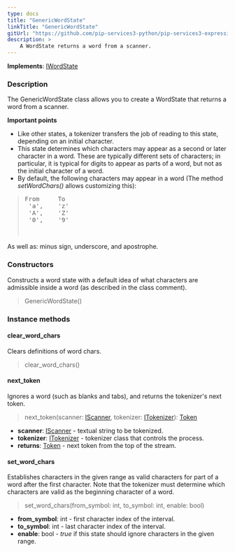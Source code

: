```yaml
---
type: docs
title: "GenericWordState"
linkTitle: "GenericWordState"
gitUrl: "https://github.com/pip-services3-python/pip-services3-expressions-python"
description: > 
    A WordState returns a word from a scanner. 
---
```


**Implements**: [IWordState](../../iword_state)

### Description

The GenericWordState class allows you to create a WordState that returns a word from a scanner.

**Important points**

- Like other states, a tokenizer transfers the job of reading to this state, depending on an initial character.
- This state determines which characters may appear as a second or later character in a word. These are typically different sets of characters; in particular, it is typical for digits to appear as parts of a word, but not as the initial character of a word.
- By default, the following characters may appear in a word (The method *setWordChars()* allows customizing this):
<blockquote><pre>
From     To
 'a',    'z'
 'A',    'Z'
 '0',    '9'
   
</pre></blockquote>
As well as: minus sign, underscore, and apostrophe.

### Constructors
Constructs a word state with a default idea of what characters
are admissible inside a word (as described in the class comment).

> GenericWordState()

### Instance methods


#### clear_word_chars
Clears definitions of word chars.

> clear_word_chars()

#### next_token
Ignores a word (such as blanks and tabs), and returns the tokenizer's next token.

> next_token(scanner: [IScanner](../../../io/iscanner), tokenizer: [ITokenizer](../../itokenizer)): [Token](../../token)

- **scanner**: [IScanner](../../../io/iscanner) - textual string to be tokenized.
- **tokenizer**: [ITokenizer](../../itokenizer) - tokenizer class that controls the process.
- **returns**: [Token](../../token) - next token from the top of the stream.

#### set_word_chars
Establishes characters in the given range as valid characters for part of a word after the first character. Note that the tokenizer must determine which characters are valid as the beginning character of a word.

> set_word_chars(from_symbol: int, to_symbol: int, enable: bool) 

- **from_symbol**: int - first character index of the interval.
- **to_symbol**: int - last character index of the interval.
- **enable**: bool - *true* if this state should ignore characters in the given range.
